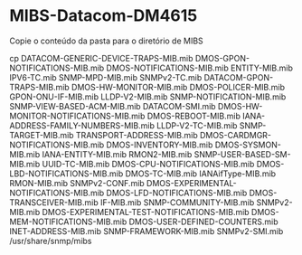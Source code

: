 # MIBS-Datacom-DM4615
Copie o conteúdo da pasta para o diretório de MIBS

cp DATACOM-GENERIC-DEVICE-TRAPS-MIB.mib DMOS-GPON-NOTIFICATIONS-MIB.mib DMOS-NOTIFICATIONS-MIB.mib ENTITY-MIB.mib IPV6-TC.mib SNMP-MPD-MIB.mib SNMPv2-TC.mib DATACOM-GPON-TRAPS-MIB.mib DMOS-HW-MONITOR-MIB.mib DMOS-POLICER-MIB.mib GPON-ONU-IF-MIB.mib LLDP-V2-MIB.mib SNMP-NOTIFICATION-MIB.mib SNMP-VIEW-BASED-ACM-MIB.mib DATACOM-SMI.mib DMOS-HW-MONITOR-NOTIFICATIONS-MIB.mib DMOS-REBOOT-MIB.mib IANA-ADDRESS-FAMILY-NUMBERS-MIB.mib LLDP-V2-TC-MIB.mib SNMP-TARGET-MIB.mib TRANSPORT-ADDRESS-MIB.mib DMOS-CARDMGR-NOTIFICATIONS-MIB.mib DMOS-INVENTORY-MIB.mib DMOS-SYSMON-MIB.mib IANA-ENTITY-MIB.mib RMON2-MIB.mib SNMP-USER-BASED-SM-MIB.mib UUID-TC-MIB.mib DMOS-CPU-NOTIFICATIONS-MIB.mib DMOS-LBD-NOTIFICATIONS-MIB.mib DMOS-TC-MIB.mib IANAifType-MIB.mib RMON-MIB.mib SNMPv2-CONF.mib DMOS-EXPERIMENTAL-NOTIFICATIONS-MIB.mib DMOS-LFD-NOTIFICATIONS-MIB.mib DMOS-TRANSCEIVER-MIB.mib IF-MIB.mib SNMP-COMMUNITY-MIB.mib SNMPv2-MIB.mib DMOS-EXPERIMENTAL-TEST-NOTIFICATIONS-MIB.mib DMOS-MEM-NOTIFICATIONS-MIB.mib DMOS-USER-DEFINED-COUNTERS.mib INET-ADDRESS-MIB.mib SNMP-FRAMEWORK-MIB.mib SNMPv2-SMI.mib /usr/share/snmp/mibs
